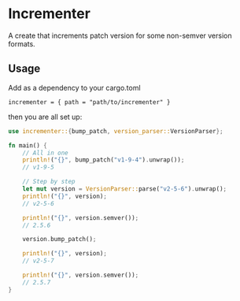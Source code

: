 # Incrementer

A create that increments patch version for some non-semver version formats.

## Usage

Add as a dependency to your cargo.toml

```
incrementer = { path = "path/to/incrementer" }
```

then you are all set up:

```rust
use incrementer::{bump_patch, version_parser::VersionParser};

fn main() {
    // All in one
    println!("{}", bump_patch("v1-9-4").unwrap());
    // v1-9-5

    // Step by step
    let mut version = VersionParser::parse("v2-5-6").unwrap();
    println!("{}", version);
    // v2-5-6

    println!("{}", version.semver());
    // 2.5.6

    version.bump_patch();

    println!("{}", version);
    // v2-5-7

    println!("{}", version.semver());
    // 2.5.7
}
```

